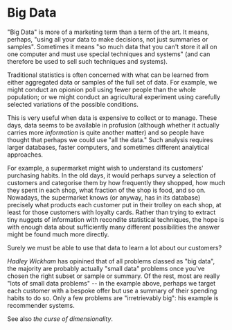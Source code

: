 # Big Data

"Big Data" is more of a marketing term than a term of the art. It means, perhaps, "using all your data to make decisions, not just summaries or samples". Sometimes it means "so much data that you can't store it all on one computer and must use special techniques and systems" (and can therefore be used to sell such techniques and systems).

Traditional statistics is often concerned with what can be learned from either aggregated data or samples of the full set of data. For example, we might conduct an opionion poll using fewer people than the whole population; or we might conduct an agricultural experiment using carefully selected variations of the possible conditions.

This is very useful when data is expensive to collect or to manage. These days, data seems to be available in profusion (although whether it actually carries more _information_ is quite another matter) and so people have thought that perhaps we could use "all the data." Such analysis requires larger databases, faster computers, and sometimes different analytical approaches.

For example, a supermarket might wish to understand its customers' purchasing habits. In the old days, it would perhaps survey a selection of customers and categorise them by how frequently they shopped, how much they spent in each shop, what fraction of the shop is food, and so on. Nowadays, the supermarket knows (or anyway, has in its database) precisely what products each customer put in their trolley on each shop, at least for those customers with loyalty cards. Rather than trying to extract tiny nuggets of information with recondite statistical techniques, the hope is with enough data about sufficiently many different possibilities the answer might be found much more directly.

Surely we must be able to use that data to learn a lot about our customers? 

*Hadley Wickham* has opinined that of all problems classed as "big data", the majority are probably actually "small data" problems once you've chosen the right subset or sample or summary. Of the rest, most are really "lots of small data problems" -- in the example above, perhaps we target each customer with a bespoke offer but use a summary of their spending habits to do so. Only a few problems are "irretrievably big": his example is recommender systems.

See also *the curse of dimensionality*.








